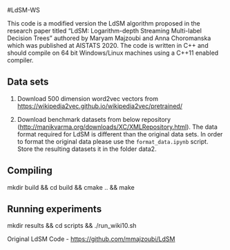 #LdSM-WS

This code is a modified version the LdSM algorithm proposed in the research paper titled “LdSM: Logarithm-depth Streaming 
Multi-label Decision Trees” authored by Maryam Majzoubi and Anna Choromanska which was published at AISTATS 2020. 
The code is written in C++ and should compile on 64 bit Windows/Linux machines using a C++11 enabled compiler. 

Data sets
---------------------------------------
1. Download 500 dimension word2vec vectors from https://wikipedia2vec.github.io/wikipedia2vec/pretrained/

2. Download benchmark datasets from below repository
(http://manikvarma.org/downloads/XC/XMLRepository.html). 
The data format required for LdSM is different than the 
original data sets. In order to format the original data please use the ```format_data.ipynb``` script. Store the resulting datasets it in the folder data2.

Compiling
---------------------------------------
mkdir build && cd build && cmake .. && make

Running experiments
---------------------------------------
mkdir results && cd scripts && ./run_wiki10.sh

Original LdSM Code - https://github.com/mmajzoubi/LdSM

